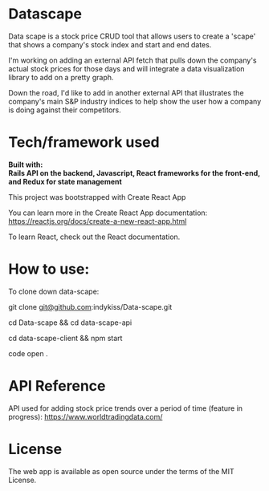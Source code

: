 # Datascape

Data scape is a stock price CRUD tool that allows users to create a 'scape' that shows a company's stock index and start and end dates. 

I'm working on adding an external API fetch that pulls down the company's actual stock prices for those days and will integrate a data visualization library to add on a pretty graph. 

Down the road, I'd like to add in another external API that illustrates the company's main S&P industry indices to help show the user how a company is doing against their competitors. 


# Tech/framework used

**Built with: <br>
Rails API on the backend, Javascript, React frameworks for the front-end, and Redux for state management**

This project was bootstrapped with Create React App

You can learn more in the Create React App documentation: https://reactjs.org/docs/create-a-new-react-app.html 

To learn React, check out the React documentation.


# How to use: 

To clone down data-scape: 

git clone git@github.com:indykiss/Data-scape.git

cd Data-scape && cd data-scape-api

cd data-scape-client && npm start

code open .

# API Reference 

API used for adding stock price trends over a period of time (feature in progress):
https://www.worldtradingdata.com/ 

# License
The web app is available as open source under the terms of the MIT License.
